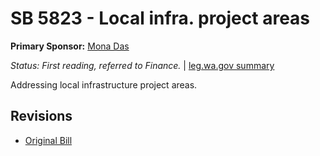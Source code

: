 # SB 5823 - Local infra. project areas
**Primary Sponsor:** [Mona Das](/person/leg/das_mo.md)

*Status: First reading, referred to Finance.* | [leg.wa.gov summary](https://app.leg.wa.gov/billsummary?BillNumber=5823&Year=2021)

Addressing local infrastructure project areas.

## Revisions
* [Original Bill](1/)